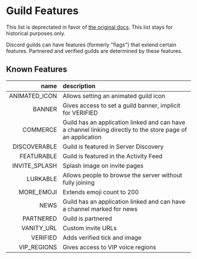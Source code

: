 # Guild Features

This list is deprectated in favor of [the original docs](https://blog.discordapp.com/using-rust-to-scale-elixir-for-11-million-concurrent-users-c6f19fc029d3).
This list stays for historical purposes only.

Discord guilds can have features (formerly "flags") that extend certain features.
Partnered and verified guilds are determined by these features.

## Known Features
| name | description |
| --: | :-- |
| ANIMATED\_ICON | Allows setting an animated guild icon |
| BANNER | Gives access to set a guild banner, implicit for VERIFIED |
| COMMERCE | Guild has an application linked and can have a channel linking directly to the store page of an application |
| DISCOVERABLE | Guild is featured in Server Discovery |
| FEATURABLE | Guild is featured in the Activity Feed |
| INVITE\_SPLASH | Splash image on invite pages |
| LURKABLE | Allows people to browse the server without fully joining |
| MORE\_EMOJI | Extends emoji count to 200 |
| NEWS | Guild has an application linked and can have a channel marked for news |
| PARTNERED | Guild is partnered |
| VANITY\_URL | Custom invite URLs |
| VERIFIED | Adds verified tick and image |
| VIP\_REGIONS | Gives access to VIP voice regions |

